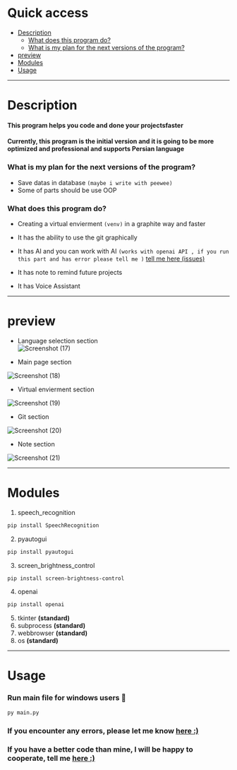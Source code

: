 # Quick access

- <a href="#Description">Description</a>
    - <a href="#WhatDoesProgram">What does this program do?</a>
    - <a href="#myPlan">What is my plan for the next versions of the program?</a>
- <a href="#preview">preview</a>
- <a href="#Modules">Modules</a>
- <a href="#Usage">Usage</a>


---

<h1 id='Description'>Description</h1>

#### This program helps you code and done your projectsfaster

#### Currently, this program is the initial version and it is going to be more __optimized__ and __professional__ and __supports Persian language__

<h3 id='myPlan'>What is my plan for the next versions of the program?</h3>

- Save datas in database ``(maybe i write with peewee)``
- Some of parts should be use OOP


<h3 id='WhatDoesProgram'>What does this program do?</h3>

- Creating a virtual envierment ``(venv)`` in a graphite way and faster

- It has the ability to use the git graphically

- It has AI and you can work with AI ``(works with openai API , if you run this part and has error please tell me )`` <a href="https://github.com/Saman148/DevHelper-py/issues">tell me here (issues)</a>

- It has note to remind future projects 

- It has Voice Assistant


---

<h1 id='preview'>preview</h1>

- Language selection section </br>
![Screenshot (17)](https://github.com/user-attachments/assets/74ddf928-11cc-4255-bb4a-922b0579c38b)



- Main page section </br>

![Screenshot (18)](https://github.com/user-attachments/assets/fb7e941a-733a-4ad4-9a55-5897cefa5e33)

- Virtual envierment section </br>

![Screenshot (19)](https://github.com/user-attachments/assets/f099d618-0622-48a8-8219-f57951872c56)


- Git section </br>

![Screenshot (20)](https://github.com/user-attachments/assets/6beef16d-6686-45dc-95c7-a48a68df418f)


- Note section </br>

![Screenshot (21)](https://github.com/user-attachments/assets/abc9f62a-0188-4aff-ac41-ffb3e42af312)

---

<h1 id='Modules'>Modules</h1>

1. speech_recognition 

```bash
pip install SpeechRecognition
```
2. pyautogui  
```bash
pip install pyautogui
```          
3. screen_brightness_control
```bash
pip install screen-brightness-control
```

4. openai
```bash
pip install openai
```

5. tkinter **(standard)**
6. subprocess **(standard)**
7. webbrowser **(standard)**
8. os **(standard)**


---

<h1 id='Usage'>Usage</h1>

### Run main file for windows users 🙂
```bash
py main.py
```
### If you encounter any errors, please let me know <a href="https://github.com/Saman148/DevHelper-py/issues">here :)</a>

### If you have a better code than mine, I will be happy to cooperate, tell me <a href="https://github.com/Saman148/DevHelper-py/pulls">here :)</a>
